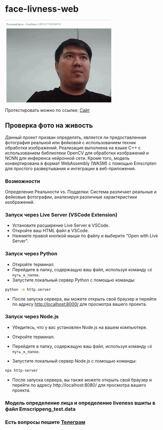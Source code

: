 # face-livness-web

![Пример GIF](https://github.com/Fanfar1c/face-liveness-web/blob/main/src/test.gif?raw=true)

Протестировать можно по ссылке: [Сайт](https://fanfar1c.github.io/face-liveness-web/)


## Проверка фото на живость

Данный проект призван определять, является ли предоставленная фотография реальной или фейковой с использованием техник обработки изображений. Реализация выполнена на языке C++ с использованием библиотеки OpenCV для обработки изображений и NCNN для инференса нейронной сети. Кроме того, модель конвертирована в формат WebAssembly (WASM) с помощью Emscripten для простого развертывания и интеграции в веб-приложения.

### Возможности
Определение Реальности vs. Подделки: Система различает реальные и фейковые фотографии, анализируя различные характеристики изображений.


### Запуск через Live Server (VSCode Extension)

- Установите расширение Live Server в VSCode.
- Откройте ваш HTML файл в VSCode.
- Нажмите правой кнопкой мыши по файлу и выберите "Open with Live Server".

### Запуск через Python

- Откройте терминал.
- Перейдите в папку, содержащую ваш файл, используя команду `cd путь_к_папке`.
- Запустите локальный сервер Python с помощью команды:

```bash
python -m http.server

```
- После запуска сервера, вы можете открыть свой браузер и перейти по адресу [http://localhost:8000/](http://localhost:8000/) для просмотра вашего проекта.


### Запуск через Node.js

- Убедитесь, что у вас установлен Node.js на вашем компьютере.

- Откройте терминал.

- Перейдите в папку, содержащую ваш файл, используя команду `cd путь_к_папке`.

- Запустите локальный сервер Node.js с помощью команды:

```bash
npx http-server

```

- После запуска сервера, вы также можете открыть свой браузер и перейти по адресу http://localhost:8080/ для просмотра вашего проекта.



### Модель определение лица и определение liveness вшиты в файл Emscrippeng_test.data

### Есть вопросы пешите  [Телеграм](https://t.me/dastan4row/)